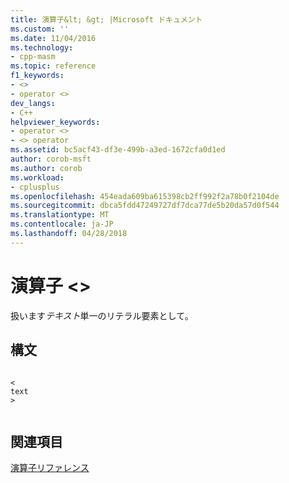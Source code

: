 ```yaml
---
title: 演算子&lt; &gt; |Microsoft ドキュメント
ms.custom: ''
ms.date: 11/04/2016
ms.technology:
- cpp-masm
ms.topic: reference
f1_keywords:
- <>
- operator <>
dev_langs:
- C++
helpviewer_keywords:
- operator <>
- <> operator
ms.assetid: bc5acf43-df3e-499b-a3ed-1672cfa0d1ed
author: corob-msft
ms.author: corob
ms.workload:
- cplusplus
ms.openlocfilehash: 454eada609ba615398cb2ff992f2a78b0f2104de
ms.sourcegitcommit: dbca5fdd47249727df7dca77de5b20da57d0f544
ms.translationtype: MT
ms.contentlocale: ja-JP
ms.lasthandoff: 04/28/2018
---
```

# <a name="operator-ltgt"></a>演算子 &lt;&gt;
扱います*テキスト*単一のリテラル要素として。  
  
## <a name="syntax"></a>構文  
  
```  
  
<  
text  
>  
  
```  
  
## <a name="see-also"></a>関連項目  
 [演算子リファレンス](../../assembler/masm/operators-reference.md)